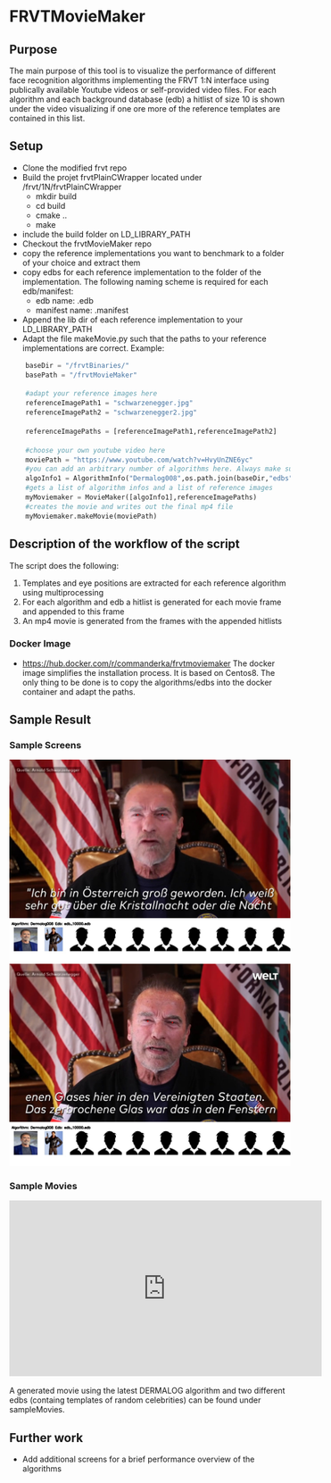 # FRVTMovieMaker
## Purpose
The main purpose of this tool is to visualize the performance of different face recognition algorithms implementing the FRVT 1:N interface using publically available Youtube videos or self-provided video files.
For each algorithm and each background database (edb) a hitlist of size 10 is shown under the video visualizing if one ore more of the reference templates are contained in this list.
## Setup
* Clone the modified frvt repo
* Build the projet frvtPlainCWrapper located under /frvt/1N/frvtPlainCWrapper
  * mkdir build
  * cd build
  * cmake ..
  * make
* include the build folder on LD_LIBRARY_PATH
* Checkout the frvtMovieMaker repo
* copy the reference implementations you want to benchmark to a folder of your choice and extract them
* copy edbs for each reference implementation to the folder of the implementation. The following naming scheme is required for each edb/manifest:
  * edb name: <edbName>.edb
  * manifest name: <edbName>.manifest
* Append the lib dir of each reference implementation to your LD_LIBRARY_PATH
* Adapt the file makeMovie.py such that the paths to your reference implementations are correct. Example:
```python
    baseDir = "/frvtBinaries/"
    basePath = "/frvtMovieMaker"

    #adapt your reference images here
    referenceImagePath1 = "schwarzenegger.jpg"
    referenceImagePath2 = "schwarzenegger2.jpg"

    referenceImagePaths = [referenceImagePath1,referenceImagePath2]

    #choose your own youtube video here
    moviePath = "https://www.youtube.com/watch?v=HvyUnZNE6yc"
    #you can add an arbitrary number of algorithms here. Always make sure that the paths are correct and the edbs are included for each algorithm
    algoInfo1 = AlgorithmInfo("Dermalog008",os.path.join(baseDir,"edbs"),implDir = baseDir,libName = "libfrvt_1N_dermalog_008.so", enrollmentDir=os.path.join(baseDir,"enroll"))
    #gets a list of algorithm infos and a list of reference images
    myMoviemaker = MovieMaker([algoInfo1],referenceImagePaths)
    #creates the movie and writes out the final mp4 file
    myMoviemaker.makeMovie(moviePath) 
```


## Description of the workflow of the script
The script does the following:
1. Templates and eye positions are extracted for each reference algorithm using multiprocessing
2. For each algorithm and edb a hitlist is generated for each movie frame and appended to this frame
3. An mp4 movie is generated from the frames with the appended hitlists
### Docker Image
* https://hub.docker.com/r/commanderka/frvtmoviemaker
The docker image simplifies the installation process. It is based on Centos8.
The only thing to be done is to copy the algorithms/edbs into the docker container and adapt the paths.
## Sample Result
### Sample Screens
![Screen1](sampleScreens/00020.jpg)
![Screen2](sampleScreens/00572.jpg)
### Sample Movies
<iframe width="560" height="315" src="https://www.youtube.com/embed/iE3_zkyHcb8" title="YouTube video player" frameborder="0" allow="accelerometer; autoplay; clipboard-write; encrypted-media; gyroscope; picture-in-picture" allowfullscreen></iframe>


A generated movie using the latest DERMALOG algorithm and two different edbs (containg templates of random celebrities) can be found under sampleMovies.

## Further work
* Add additional screens for a brief performance overview of the algorithms



